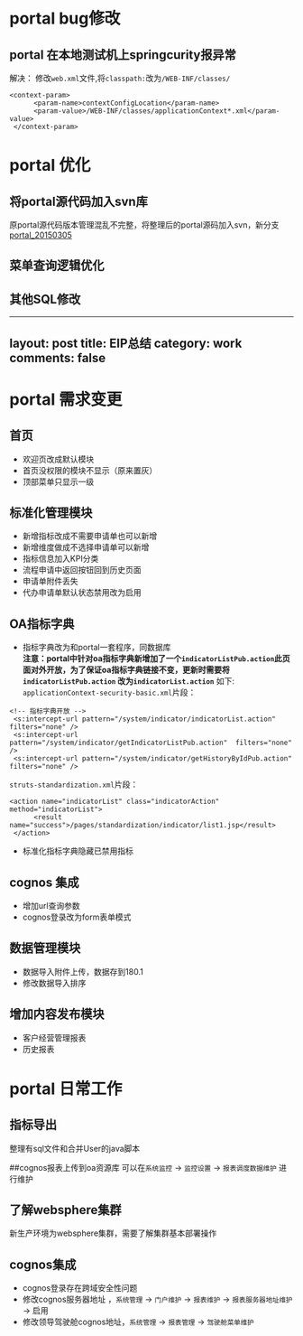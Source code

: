# portal bug修改
## portal 在本地测试机上springcurity报异常
解决：
修改`web.xml`文件,将`classpath:`改为`/WEB-INF/classes/`
```
<context-param>
	  <param-name>contextConfigLocation</param-name>
	  <param-value>/WEB-INF/classes/applicationContext*.xml</param-value>
 </context-param>
```
# portal 优化
## 将portal源代码加入svn库
原portal源代码版本管理混乱不完整，将整理后的portal源码加入svn，新分支[portal_20150305](https://10.137.80.91:6103/svn/root/EIP/EIP2/dwcode/portal-java/dataapp_20150305)
## 菜单查询逻辑优化
## 其他SQL修改
---
layout: post
title: EIP总结
category: work
comments: false
---


# portal 需求变更

## 首页
+ 欢迎页改成默认模块
+ 首页没权限的模块不显示（原来置灰）
+ 顶部菜单只显示一级

## 标准化管理模块
+ 新增指标改成不需要申请单也可以新增
+ 新增维度做成不选择申请单可以新增
+ 指标信息加入KPI分类
+ 流程申请中返回按钮回到历史页面
+ 申请单附件丢失
+ 代办申请单默认状态禁用改为启用

## OA指标字典
+ 指标字典改为和portal一套程序，同数据库  
**注意：portal中针对oa指标字典新增加了一个`indicatorListPub.action`此页面对外开放，为了保证oa指标字典链接不变，更新时需要将`indicatorListPub.action` 改为`indicatorList.action`**
如下:
`applicationContext-security-basic.xml`片段：
```
<!-- 指标字典开放 -->
 <s:intercept-url pattern="/system/indicator/indicatorList.action"  filters="none" /> 
 <s:intercept-url pattern="/system/indicator/getIndicatorListPub.action"  filters="none" /> 
 <s:intercept-url pattern="/system/indicator/getHistoryByIdPub.action"  filters="none" />
```
`struts-standardization.xml`片段：
```
<action name="indicatorList" class="indicatorAction" method="indicatorList">
	  <result name="success">/pages/standardization/indicator/list1.jsp</result>
 </action>
```
+ 标准化指标字典隐藏已禁用指标

## cognos 集成
+ 增加url查询参数
+ cognos登录改为form表单模式


## 数据管理模块
+ 数据导入附件上传，数据存到180.1
+ 修改数据导入排序

## 增加内容发布模块
+ 客户经营管理报表
+ 历史报表




# portal 日常工作
## 指标导出
整理有sql文件和合并User的java脚本

##cognos报表上传到oa资源库
可以在`系统监控` -> `监控设置` -> `报表调度数据维护` 进行维护

## 了解websphere集群
新生产环境为websphere集群，需要了解集群基本部署操作

## cognos集成
+ cognos登录存在跨域安全性问题
+ 修改cognos服务器地址 ，`系统管理` -> `门户维护` -> `报表维护` -> `报表服务器地址维护` -> 启用
+ 修改领导驾驶舱cognos地址，`系统管理` -> `报表管理` -> `驾驶舱菜单维护` 



